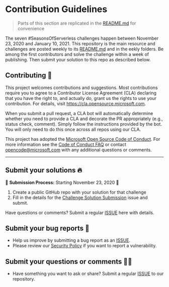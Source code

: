 # Contribution Guidelines

> Parts of this section are replicated in the [README.md](README.md) for convenience

The seven #SeasonsOfServerless challenges happen between November 23, 2020 and January 10, 2021. This repository is the main resource and challenges are posted weekly to its [README.md](README.md) and in the eekly folders. Be among the first contributors and solve the challenge within a week of publishing. Then submit your solution to this repo as described below.

## Contributing 🚩

This project welcomes contributions and suggestions.  Most contributions require you to agree to a
Contributor License Agreement (CLA) declaring that you have the right to, and actually do, grant us
the rights to use your contribution. For details, visit https://cla.opensource.microsoft.com.

When you submit a pull request, a CLA bot will automatically determine whether you need to provide
a CLA and decorate the PR appropriately (e.g., status check, comment). Simply follow the instructions
provided by the bot. You will only need to do this once across all repos using our CLA.

This project has adopted the [Microsoft Open Source Code of Conduct](https://opensource.microsoft.com/codeofconduct/).
For more information see the [Code of Conduct FAQ](https://opensource.microsoft.com/codeofconduct/faq/) or
contact [opencode@microsoft.com](mailto:opencode@microsoft.com) with any additional questions or comments.
<hr/>

## Submit your solutions 🔥
 
🚨 **Submission Process:** Starting November 23, 2020 🚨

 1. Create a public GitHub repo with your solution for that challenge
 2. Fill in the details for the [Challenge Solution Submission](https://github.com/microsoft/Seasons-of-Serverless/issues/new?labels=challenge-submission&template=challenge-solution-submission.md&title=%5BCHALLENGE+SUBMISSION%5D+) issue and submit.

Have questions or comments? Submit a regular [ISSUE](https://github.com/microsoft/25-days-of-serverless/issues/new/choose) here with details.


## Submit your bug reports 🐞

 * Help us improve by submitting a bug report as an [ISSUE](https://github.com/microsoft/25-days-of-serverless/issues/new?assignees=&labels=&template=bug_report.md&title=). 
 * Please review our [Security Policy](https://github.com/microsoft/25-days-of-serverless/security/policy) if you want to report a vulnerability.

## Submit your questions or comments 🙌🏼 

 * Have something you want to ask or share? Submit a regular [ISSUE](https://github.com/microsoft/25-days-of-serverless/issues/new/choose) to our repository.
